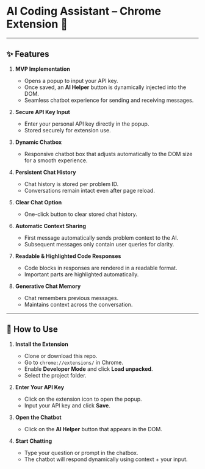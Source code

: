 # AI Coding Assistant – Chrome Extension 🚀


---

## ✨ Features  

1. **MVP Implementation**  
   - Opens a popup to input your API key.  
   - Once saved, an **AI Helper** button is dynamically injected into the DOM.  
   - Seamless chatbot experience for sending and receiving messages.  

2. **Secure API Key Input**  
   - Enter your personal API key directly in the popup.  
   - Stored securely for extension use.  

3. **Dynamic Chatbox**  
   - Responsive chatbot box that adjusts automatically to the DOM size for a smooth experience.  

4. **Persistent Chat History**  
   - Chat history is stored per problem ID.  
   - Conversations remain intact even after page reload.  

5. **Clear Chat Option**  
   - One-click button to clear stored chat history.  

6. **Automatic Context Sharing**  
   - First message automatically sends problem context to the AI.  
   - Subsequent messages only contain user queries for clarity.  

7. **Readable & Highlighted Code Responses**  
   - Code blocks in responses are rendered in a readable format.  
   - Important parts are highlighted automatically.  

8. **Generative Chat Memory**  
   - Chat remembers previous messages.  
   - Maintains context across the conversation.  

---

## 🚀 How to Use  

1. **Install the Extension**  
   - Clone or download this repo.  
   - Go to `chrome://extensions/` in Chrome.  
   - Enable **Developer Mode** and click **Load unpacked**.  
   - Select the project folder.  

2. **Enter Your API Key**  
   - Click on the extension icon to open the popup.  
   - Input your API key and click **Save**.  

3. **Open the Chatbot**  
   - Click on the **AI Helper** button that appears in the DOM.  

4. **Start Chatting**  
   - Type your question or prompt in the chatbox.  
   - The chatbot will respond dynamically using context + your input.  
